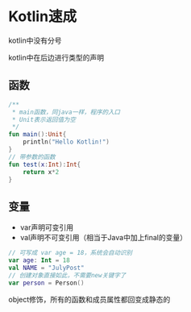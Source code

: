 # Kotlin速成

kotlin中没有分号

kotlin中在后边进行类型的声明

## 函数

```kotlin
/**
 * main函数，同java一样，程序的入口
 * Unit表示返回值为空
 */
fun main():Unit{
    println("Hello Kotlin!")
}
// 带参数的函数
fun test(x:Int):Int{
    return x*2
}
```

## 变量

- var声明可变引用
- val声明不可变引用（相当于Java中加上final的变量）

```kotlin
// 可写成 var age = 18，系统会自动识别
var age: Int = 18
val NAME = "JulyPost"
// 创建对象直接如此，不需要new关键字了
var person = Person()
```

object修饰，所有的函数和成员属性都回变成静态的
